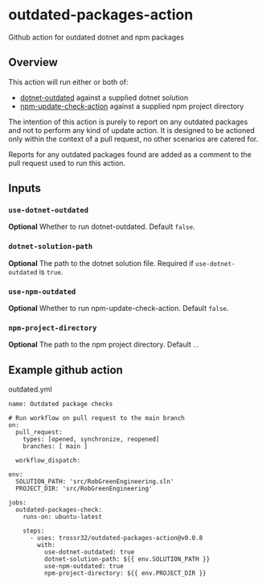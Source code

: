 # outdated-packages-action
Github action for outdated dotnet and npm packages

## Overview

This action will run either or both of: 

- <a href="https://github.com/dotnet-outdated/dotnet-outdated">dotnet-outdated</a> against a supplied dotnet solution
- <a href="https://github.com/MeilCli/npm-update-check-action">npm-update-check-action</a> against a supplied npm project directory

The intention of this action is purely to report on any outdated packages and not to perform any kind of update action. It is designed to be actioned only within the context of a pull request, no other scenarios are catered for.

Reports for any outdated packages found are added as a comment to the pull request used to run this action.

## Inputs

### `use-dotnet-outdated`

**Optional** Whether to run dotnet-outdated. Default `false`.

### `dotnet-solution-path`

**Optional** The path to the dotnet solution file. Required if `use-dotnet-outdated` is `true`.

### `use-npm-outdated`

**Optional** Whether to run npm-update-check-action. Default `false`.

### `npm-project-directory`

**Optional** The path to the npm project directory. Default `.`.

## Example github action 

outdated.yml
```
name: Outdated package checks

# Run workflow on pull request to the main branch
on:
  pull_request:
    types: [opened, synchronize, reopened]
    branches: [ main ]
  
  workflow_dispatch:

env:
  SOLUTION_PATH: 'src/RobGreenEngineering.sln'
  PROJECT_DIR: 'src/RobGreenEngineering'

jobs:
  outdated-packages-check:
    runs-on: ubuntu-latest

    steps:
      - uses: trossr32/outdated-packages-action@v0.0.8
        with:
          use-dotnet-outdated: true
          dotnet-solution-path: ${{ env.SOLUTION_PATH }}
          use-npm-outdated: true
          npm-project-directory: ${{ env.PROJECT_DIR }}
```
